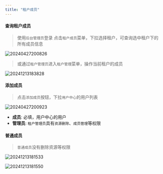 ```yaml
---
title: "租户成员"
---
```


#### 查询租户成员

> 使用`后台管理员`登录 
> 点击`租户成员`菜单，下拉选择租户，可查询选中租户下的所有成员信息

![20240427200826](https://img.isxcode.com/picgo/20240427200826.png)

> 或通过`租户管理员`进入`租户管理`菜单，操作当前租户的成员

![20241213183828](https://img.isxcode.com/picgo/20241213183828.png)

#### 添加成员

> 点击`添加成员`按钮，下拉`用户中心`的用户列表

![20240427200923](https://img.isxcode.com/picgo/20240427200923.png)

- **成员**: 必填，用户中心的用户 
- **管理员**: `租户管理员`具有`资源删除`、`成员管理`等权限

#### 普通成员

> `普通成员`没有删除资源等权限

![20241213181533](https://img.isxcode.com/picgo/20241213181533.png)

![20241213181550](https://img.isxcode.com/picgo/20241213181550.png)


